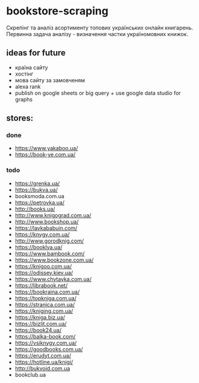 # bookstore-scraping
Скрепінг та аналіз асортименту топових українських онлайн книгарень. Первинна задача аналізу - визначення частки україномовних книжок.

## ideas for future

* країна сайту
* хостінг
* мова сайту за замовченям
* alexa rank
* publish on google sheets or big query + use google data studio for graphs

## stores:

### done
* https://www.yakaboo.ua/
* https://book-ye.com.ua/

### todo
* https://grenka.ua/
* https://bukva.ua/
* booksmoda.com.ua
* https://petrovka.ua/
* http://books.ua/
* http://www.knigograd.com.ua/
* http://www.bookshop.ua/
* https://lavkababuin.com/
* https://knygy.com.ua/
* http://www.gorodknig.com/
* https://booklya.ua/
* https://www.bambook.com/
* https://www.bookzone.com.ua/
* https://knigoo.com.ua/
* https://odissey.kiev.ua/
* https://www.chytayka.com.ua/
* https://librabook.net/
* https://bookraina.com.ua/
* https://topkniga.com.ua/
* https://stranica.com.ua/
* https://kniging.com.ua/
* https://kniga.biz.ua/
* https://bizlit.com.ua/
* https://book24.ua/
* https://balka-book.com/
* https://vsiknygy.com.ua/
* https://goodbooks.com.ua/
* https://erudyt.com.ua/
* https://hotline.ua/knigi/
* http://bukvoid.com.ua
* bookclub.ua
